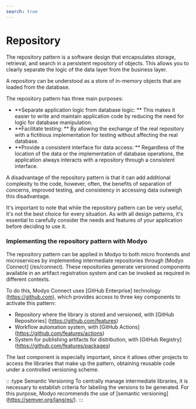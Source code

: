 ```yaml
---
search: true
---
```


# Repository

The repository pattern is a software design that encapsulates storage, retrieval, and search in a persistent repository of objects. This allows you to clearly separate the logic of the data layer from the business layer.

A repository can be understood as a store of in-memory objects that are loaded from the database.

The repository pattern has three main purposes:

- **Separate application logic from database logic: ** This makes it easier to write and maintain application code by reducing the need for logic for database manipulation.
- **Facilitate testing: ** By allowing the exchange of the real repository with a fictitious implementation for testing without affecting the real database.
- **Provide a consistent interface for data access: ** Regardless of the location of the data or the implementation of database operations, the application always interacts with a repository through a consistent interface.

A disadvantage of the repository pattern is that it can add additional complexity to the code, however, often, the benefits of separation of concerns, improved testing, and consistency in accessing data outweigh this disadvantage.

It's important to note that while the repository pattern can be very useful, it's not the best choice for every situation. As with all design patterns, it's essential to carefully consider the needs and features of your application before deciding to use it.

### Implementing the repository pattern with Modyo

The repository pattern can be applied in Modyo to both micro frontends and microservices by implementing intermediate repositories through [Modyo Connect] (/es/connect). These repositories generate versioned components available in an artifact registration system and can be invoked as required in different contexts.

To do this, Modyo Connect uses [GitHub Enterprise] technology (https://github.com), which provides access to three key components to activate this pattern:
- Repository where the library is stored and versioned, with [GitHub Repositories] (https://github.com/features)
- Workflow automation system, with [GitHub Actions] (https://github.com/features/actions)
- System for publishing artifacts for distribution, with [GitHub Registry] (https://github.com/features/packages)

The last component is especially important, since it allows other projects to access the libraries that make up the pattern, obtaining reusable code under a controlled versioning scheme.

:: :type Semantic Versioning
To centrally manage intermediate libraries, it is necessary to establish criteria for labeling the versions to be generated. For this purpose, Modyo recommends the use of [semantic versioning] (https://semver.org/lang/es/).
:::
